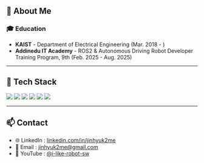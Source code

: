 <!-- About -->
## 👋 About Me

### 🎓 **Education**
- **KAIST** - Department of Electrical Engineering (Mar. 2018 - )
- **Addinedu IT Academy** - ROS2 & Autonomous Driving Robot Developer Training Program, 9th (Feb. 2025 - Aug. 2025)

---

## 🚀 Tech Stack
<p align="left">
  <img src="https://img.shields.io/badge/ROS2-22314E?style=for-the-badge&logo=ros&logoColor=white"/>
  <img src="https://img.shields.io/badge/SLAM-00897B?style=for-the-badge&logo=mapbox&logoColor=white"/>
  <img src="https://img.shields.io/badge/IsaacSim-76B900?style=for-the-badge&logo=nvidia&logoColor=white"/>
  <img src="https://img.shields.io/badge/Gazebo-4A90E2?style=for-the-badge&logo=vercel&logoColor=white"/>
  <img src="https://img.shields.io/badge/MoveIt-0A58F7?style=for-the-badge&logo=robotframework&logoColor=white"/>
  <img src="https://img.shields.io/badge/OpenRMF-FF6F00?style=for-the-badge&logo=robotframework&logoColor=white"/>
</p>


---

## 📫 Contact
- 🌐 LinkedIn : [linkedin.com/in/jinhyuk2me](https://www.linkedin.com/in/jinhyuk2me)
- 📧 Email : [jinhyuk2me@gmail.com](mailto:jinhyuk2me@gmail.com)  
- 🎥 YouTube : [@i-like-robot-sw](https://www.youtube.com/@i-like-robot-sw)  
